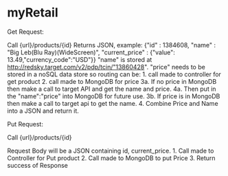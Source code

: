 # myRetail

Get Request:

Call {url}/products/{id}
Returns JSON, example: {"id" : 1384608, "name" : "Big Leb(Blu Ray)(WideScreen)", "current_price" : {"value": 13.49,"currency_code":"USD"}}
"name" is stored at http://redsky.target.com/v2/pdp/tcin/"13860428".
"price" needs to be stored in a noSQL data store so routing can be:
	1. call made to controller for get product
	2. call made to MongoDB for price
		3a. If no price in MongoDB then make a call to target API and get the name and price.
			4a. Then put in the "name":"price" into MongoDB for future use.
		3b. If price is in MongoDB then make a call to target api to get the name.
	 4. Combine Price and Name into a JSON and return it.

Put Request:

Call {url}/products/{id}

Request Body will be a JSON containing id, current_price.
	1. Call made to Controller for Put product
	2. Call made to MongoDB to put Price
	3. Return success of Response
